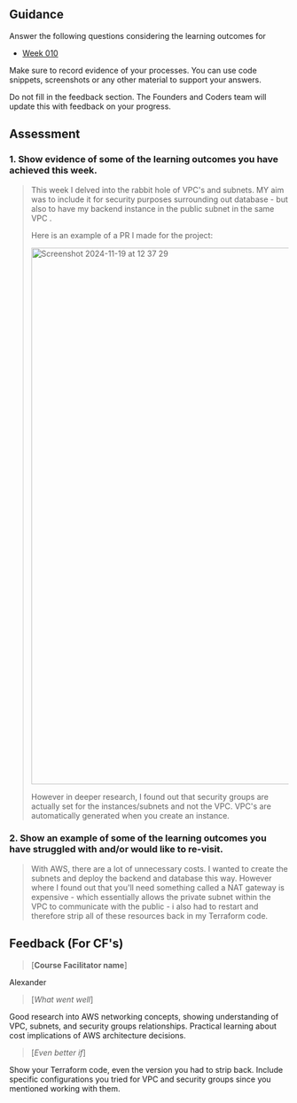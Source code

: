 ## Guidance
Answer the following questions considering the learning outcomes for
- [Week 010](https://learn.foundersandcoders.com/course/syllabus/developer/week10-project05-DOTNET-intro/learning-outcomes/)

Make sure to record evidence of your processes. You can use code snippets, screenshots or any other material to support your answers.

Do not fill in the feedback section. The Founders and Coders team will update this with feedback on your progress.

## Assessment
 ### 1. Show evidence of some of the learning outcomes you have achieved this week.
> This week I delved into the rabbit hole of VPC's and subnets. MY aim was to include it for security purposes surrounding out database - but also to have my backend instance in the public subnet in the same VPC .
> 
> Here is an example of a PR I made for the project:
> 
> <img width="969" alt="Screenshot 2024-11-19 at 12 37 29" src="https://github.com/user-attachments/assets/d995e1ef-0574-4321-bdb0-97bce4afa053">
>
> However in deeper research, I found out that security groups are actually set for the instances/subnets and not the VPC. VPC's are automatically generated when you create an instance.  

 ### 2. Show an example of some of the learning outcomes you have struggled with and/or would like to re-visit.
> With AWS, there are a lot of unnecessary costs. I wanted to create the subnets and deploy the backend and database this way. However where I found out that you'll need something called a NAT gateway is expensive - which essentially allows the private subnet within the VPC to communicate with the public - i also had to restart and therefore strip all of these resources back in my Terraform code.



## Feedback (For CF's)
> [**Course Facilitator name**]

Alexander

> [*What went well*]

Good research into AWS networking concepts, showing understanding of VPC, subnets, and security groups relationships. Practical learning about cost implications of AWS architecture decisions.

> [*Even better if*]

Show your Terraform code, even the version you had to strip back. Include specific configurations you tried for VPC and security groups since you mentioned working with them.
